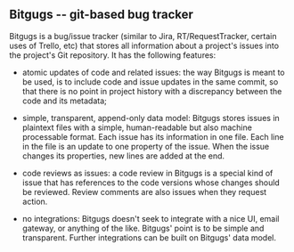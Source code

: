 Bitgugs -- git-based bug tracker
--------------------------------

Bitgugs is a bug/issue tracker (similar to Jira, RT/RequestTracker,
certain uses of Trello, etc) that stores all information about a
project's issues into the project's Git repository.  It has the
following features:

- atomic updates of code and related issues: the way Bitgugs is meant to
  be used, is to include code and issue updates in the same commit, so
  that there is no point in project history with a discrepancy between
  the code and its metadata;

- simple, transparent, append-only data model: Bitgugs stores issues in
  plaintext files with a simple, human-readable but also machine
  processable format.  Each issue has its information in one file.  Each
  line in the file is an update to one property of the issue.  When the
  issue changes its properties, new lines are added at the end.

- code reviews as issues: a code review in Bitgugs is a special kind of
  issue that has references to the code versions whose changes should be
  reviewed.  Review comments are also issues when they request action.

- no integrations: Bitgugs doesn't seek to integrate with a nice UI,
  email gateway, or anything of the like.  Bitgugs' point is to be
  simple and transparent.  Further integrations can be built on Bitgugs'
  data model.
